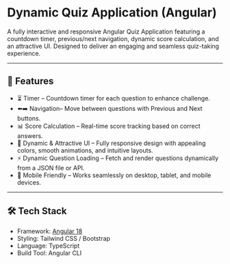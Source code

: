 #  Dynamic Quiz Application (Angular)

A fully interactive and responsive Angular Quiz Application featuring a countdown timer, previous/next navigation, dynamic score calculation, and an attractive UI. Designed to deliver an engaging and seamless quiz-taking experience.

---

## 🚀 Features

- ⏳ Timer – Countdown timer for each question to enhance challenge.
- ⬅️➡️ Navigation– Move between questions with Previous and Next buttons.
- 📊 Score Calculation – Real-time score tracking based on correct answers.
- 🎨 Dynamic & Attractive UI – Fully responsive design with appealing colors, smooth animations, and intuitive layouts.
- ⚡ Dynamic Question Loading – Fetch and render questions dynamically from a JSON file or API.
- 📱 Mobile Friendly – Works seamlessly on desktop, tablet, and mobile devices.

---

## 🛠️ Tech Stack

- Framework: [Angular 18](https://angular.io/)
- Styling: Tailwind CSS / Bootstrap 
- Language: TypeScript
- Build Tool: Angular CLI
